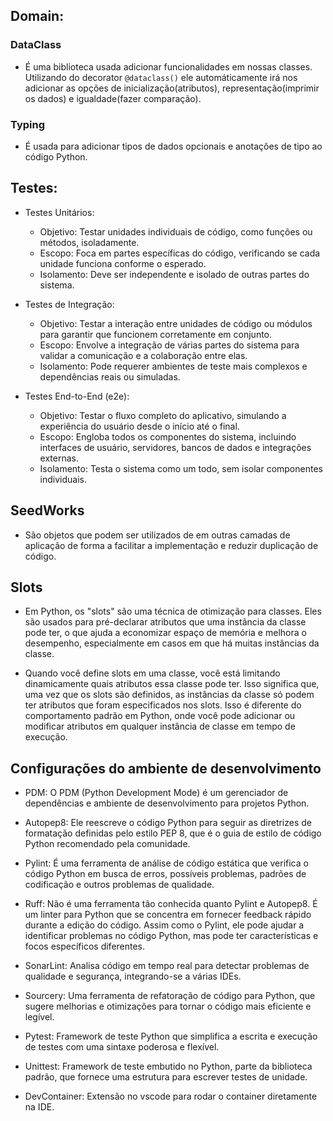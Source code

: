 ## Domain:
### DataClass 
- É uma biblioteca usada adicionar funcionalidades em nossas classes. Utilizando do decorator `@dataclass()` ele automáticamente irá nos adicionar as opções de inicialização(atributos), representação(imprimir os dados) e igualdade(fazer comparação).

### Typing
- É usada para adicionar tipos de dados opcionais e anotações de tipo ao código Python.

## Testes:
- Testes Unitários:
    - Objetivo: Testar unidades individuais de código, como funções ou métodos, isoladamente.
    - Escopo: Foca em partes específicas do código, verificando se cada unidade funciona conforme o esperado.
    - Isolamento: Deve ser independente e isolado de outras partes do sistema.

- Testes de Integração:
    - Objetivo: Testar a interação entre unidades de código ou módulos para garantir que funcionem corretamente em conjunto.
    - Escopo: Envolve a integração de várias partes do sistema para validar a comunicação e a colaboração entre elas.
    - Isolamento: Pode requerer ambientes de teste mais complexos e dependências reais ou simuladas.

- Testes End-to-End (e2e):
    - Objetivo: Testar o fluxo completo do aplicativo, simulando a experiência do usuário desde o início até o final.
    - Escopo: Engloba todos os componentes do sistema, incluindo interfaces de usuário, servidores, bancos de dados e integrações externas.
    - Isolamento: Testa o sistema como um todo, sem isolar componentes individuais.

## SeedWorks
- São objetos que podem ser utilizados de em outras camadas de aplicação de forma a facilitar a implementação e reduzir duplicação de código.

## Slots
- Em Python, os "slots" são uma técnica de otimização para classes. Eles são usados para pré-declarar atributos que uma instância da classe pode ter, o que ajuda a economizar espaço de memória e melhora o desempenho, especialmente em casos em que há muitas instâncias da classe.

- Quando você define slots em uma classe, você está limitando dinamicamente quais atributos essa classe pode ter. Isso significa que, uma vez que os slots são definidos, as instâncias da classe só podem ter atributos que foram especificados nos slots. Isso é diferente do comportamento padrão em Python, onde você pode adicionar ou modificar atributos em qualquer instância de classe em tempo de execução.


## Configurações do ambiente de desenvolvimento
- PDM: O PDM (Python Development Mode) é um gerenciador de dependências e ambiente de desenvolvimento para projetos Python.

- Autopep8: Ele reescreve o código Python para seguir as diretrizes de formatação definidas pelo estilo PEP 8, que é o guia de estilo de código Python recomendado pela comunidade.

- Pylint: É uma ferramenta de análise de código estática que verifica o código Python em busca de erros, possíveis problemas, padrões de codificação e outros problemas de qualidade. 

- Ruff:   Não é uma ferramenta tão conhecida quanto Pylint e Autopep8. É um linter para Python que se concentra em fornecer feedback rápido durante a edição do código. Assim como o Pylint, ele pode ajudar a identificar problemas no código Python, mas pode ter características e focos específicos diferentes.

- SonarLint: Analisa código em tempo real para detectar problemas de qualidade e segurança, integrando-se a várias IDEs.

- Sourcery: Uma ferramenta de refatoração de código para Python, que sugere melhorias e otimizações para tornar o código mais eficiente e legível.

- Pytest: Framework de teste Python que simplifica a escrita e execução de testes com uma sintaxe poderosa e flexível.

- Unittest: Framework de teste embutido no Python, parte da biblioteca padrão, que fornece uma estrutura para escrever testes de unidade.

- DevContainer: Extensão no vscode para rodar o container diretamente na IDE.